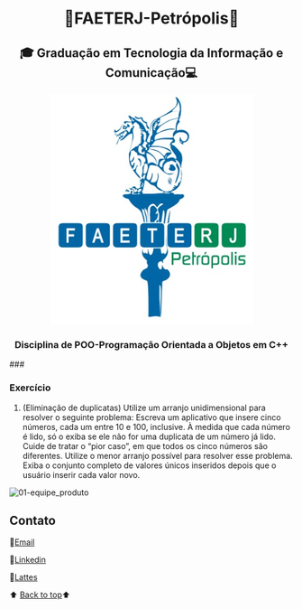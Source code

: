 <h1 align="center"><a name="back-to-top"></a> 🐲FAETERJ-Petrópolis🐲</h1> 

<h2   align="center">🎓
    Graduação em Tecnologia da Informação e Comunicação💻</h2>
 <p align="center">
    <a href="https://github.com/marcosbarker/Exerc.-de-Prog.-Arranjos">
        <img src="https://github.com/marcosbarker/Exerc.-de-Prog.-Arranjo/blob/main/img/faeterj-logo.jpg" alt="faeterj-logo">
    </a>
    </p>
<h3 align="center">
    Disciplina de POO-Programação Orientada a Objetos em C++</h3>
### 

### Exercício



1. (Eliminação de duplicatas) Utilize um arranjo unidimensional para resolver o seguinte problema: Escreva um aplicativo que insere cinco números, cada um entre 10 e 100, inclusive.
À medida que cada número é lido, só o exiba se ele não for uma duplicata de um número já lido. Cuide de tratar o “pior caso”, em que todos os cinco números são diferentes. Utilize o menor arranjo possível para resolver esse problema. Exiba o conjunto completo de valores únicos inseridos depois que o usuário inserir cada valor novo.



  ![01-equipe_produto]()





## Contato

:e-mail:[Email](pgomes@faeterj-petropolis.edu.br)

:link:[Linkedin](https://www.linkedin.com/in/marcos-paulo-marques-corr%C3%AAa-gomes-2794271b0/)

:link:[Lattes](https://wwws.cnpq.br/cvlattesweb/PKG_MENU.menu?f_cod=A4769AB5DE3FCB49D83423E88118FAB5#)



⬆️ [Back to top](#back-to-top)⬆️ 















